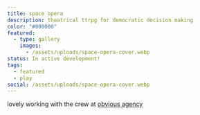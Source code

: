 ```yaml
---
title: space opera
description: theatrical ttrpg for democratic decision making
color: "#000000"
featured:
  - type: gallery
    images:
      - /assets/uploads/space-opera-cover.webp
status: In active development!
tags:
  - featured
  - play
social: /assets/uploads/space-opera-cover.webp
---
```

lovely working with the crew at [obvious agency](https://www.obvious-agency.com/)
